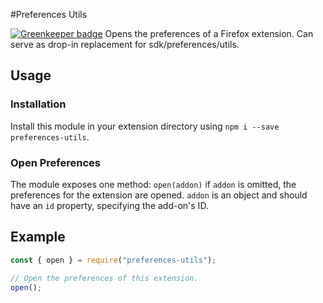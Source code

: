 #Preferences Utils

[![Greenkeeper badge](https://badges.greenkeeper.io/freaktechnik/preferences-utils.svg)](https://greenkeeper.io/)
Opens the preferences of a Firefox extension. Can serve as drop-in replacement for sdk/preferences/utils.

## Usage
### Installation
Install this module in your extension directory using `npm i --save preferences-utils`.

### Open Preferences
The module exposes one method: `open(addon)` if `addon` is omitted, the preferences for the extension are opened. `addon` is an object and should have an `id` property, specifying the add-on's ID.

## Example
```js
const { open } = require("preferences-utils");

// Open the preferences of this extension.
open();
```
